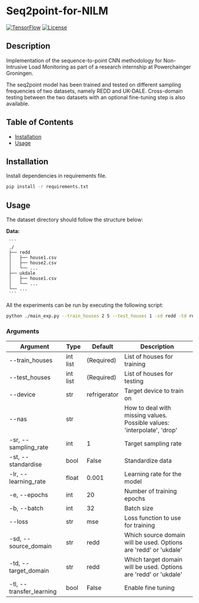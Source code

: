 # Seq2point-for-NILM

[![TensorFlow](https://img.shields.io/badge/TensorFlow-2.7.0-orange)](https://www.tensorflow.org/)
[![License](https://img.shields.io/badge/License-MIT-blue.svg)](LICENSE)

## Description

Implementation of the sequence-to-point CNN methodology for Non-Intrusive Load Monitoring as part of a research internship at Powerchainger Groningen.

The seq2point model has been trained and tested on different sampling frequencies of two datasets, namely REDD and UK-DALE. 
Cross-domain testing between the two datasets with an optional fine-tuning step is also available. 


## Table of Contents

- [Installation](#installation)
- [Usage](#usage)

## Installation

Install dependencies in requirements file. 


```bash
pip install -r requirements.txt
```

## Usage

The dataset directory should follow the structure below:

**Data:**

     ```
     ./
     ├── redd
     │   ├── house1.csv
     │   ├── house2.csv
     │   └── ...
     ├── ukdale
     │   ├── house1.csv
     │   └── ...
     └── ...
     ```



All the experiments can be run by executing the following script:

```bash
python ./main_exp.py --train_houses 2 5 --test_houses 1 -sd redd -td redd --device refrigerator -lr 0.001 -e 20 -b 64
```

### Arguments

| Argument                | Type      | Default     | Description                                     |
|-------------------------|-----------|-------------|-------------------------------------------------|
| --train_houses          | int list  | (Required)  | List of houses for training                     |
| --test_houses           | int list  | (Required)  | List of houses for testing                      |
| --device                | str       | refrigerator| Target device to train on                        |
| --nas                   | str       |             | How to deal with missing values. Possible values: 'interpolate', 'drop' |
| -sr, --sampling_rate    | int       | 1           | Target sampling rate                            |
| -st, --standardise      | bool      | False       | Standardize data                                |
| -lr, --learning_rate    | float     | 0.001       | Learning rate for the model                      |
| -e, --epochs            | int       | 20          | Number of training epochs                       |
| -b, --batch             | int       | 32          | Batch size                                      |
| --loss                  | str       | mse         | Loss function to use for training               |
| -sd, --source_domain    | str       | redd        | Which source domain will be used. Options are 'redd' or 'ukdale' |
| -td, --target_domain    | str       | redd        | Which target domain will be used. Options are 'redd' or 'ukdale' |
| -tl, --transfer_learning | bool      | False       | Enable fine tuning                        |

 
